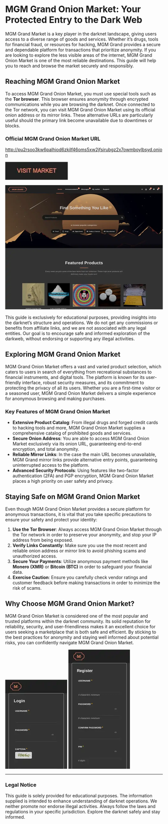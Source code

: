 # MGM Grand Onion Market: Your Protected Entry to the Dark Web

MGM Grand Market is a key player in the darknet landscape, giving users access to a diverse range of goods and services. Whether it’s drugs, tools for financial fraud, or resources for hacking, MGM Grand provides a secure and dependable platform for transactions that prioritize anonymity. If you are looking to explore the less visible areas of the internet, MGM Grand Onion Market is one of the most reliable destinations. This guide will help you to reach and browse the market securely and responsibly.

## Reaching MGM Grand Onion Market

To access MGM Grand Onion Market, you must use special tools such as the **Tor browser**. This browser ensures anonymity through encrypted communications while you are browsing the darknet. Once connected to the Tor network, you can visit MGM Grand Onion Market using its official onion address or its mirror links. These alternative URLs are particularly useful should the primary link become unavailable due to downtimes or blocks.

### Official MGM Grand Onion Market URL

http://pu2rsoo3kw6palhiod6zkilf46oms5xw2jfsirubgz2x7owmboylbsyd.onion

[<img src="/illustrations/name.webp" width="200">](http://pu2rsoo3kw6palhiod6zkilf46oms5xw2jfsirubgz2x7owmboylbsyd.onion)

<a href="http://pu2rsoo3kw6palhiod6zkilf46oms5xw2jfsirubgz2x7owmboylbsyd.onion"><img src="/illustrations/divide.webp" alt="MGM - Grand Market Preview" style="max-width: 100%;"></a>

This guide is exclusively for educational purposes, providing insights into the darknet’s structure and operations. We do not get any commissions or benefits from affiliate links, and we are not associated with any legal entities. Our goal is to encourage safe and informed exploration of the darkweb, without endorsing or supporting any illegal activities.

## Exploring MGM Grand Onion Market

MGM Grand Onion Market offers a vast and varied product selection, which caters to users in search of everything from recreational substances to financial instruments, and digital tools. The platform is known for its user-friendly interface, robust security measures, and its commitment to protecting the privacy of all its users. Whether you are a first-time visitor or a seasoned user, MGM Grand Onion Market delivers a simple experience for anonymous browsing and making purchases.

### Key Features of MGM Grand Onion Market

-   **Extensive Product Catalog**: From illegal drugs and forged credit cards to hacking tools and more, MGM Grand Onion Market supplies a comprehensive catalog of prohibited goods and services.
-   **Secure Onion Address**: You are able to access MGM Grand Onion Market exclusively via its onion URL, guaranteeing end-to-end encryption, and total anonymity.
-   **Reliable Mirror Links**: In the case the main URL becomes unavailable, MGM Grand mirror links provide alternative entry points, guaranteeing uninterrupted access to the platform.
-   **Advanced Security Protocols**: Using features like two-factor authentication (2FA) and PGP encryption, MGM Grand Onion Market places a high priority on user safety and privacy.

## Staying Safe on MGM Grand Onion Market

Even though MGM Grand Onion Market provides a secure platform for anonymous transactions, it is vital that you take specific precautions to ensure your safety and protect your identity:

1.  **Use the Tor Browser**: Always access MGM Grand Onion Market through the Tor network in order to preserve your anonymity, and stop your IP address from being exposed.
2.  **Verify Links Constantly**: Make sure you use the most recent and reliable onion address or mirror link to avoid phishing scams and unauthorized access.
3.  **Secure Your Payments**: Utilize anonymous payment methods like **Monero (XMR)** or **Bitcoin (BTC)** in order to safeguard your financial data.
4.  **Exercise Caution**: Ensure you carefully check vendor ratings and customer feedback before making transactions in order to minimize the risk of scams.

## Why Choose MGM Grand Onion Market?

MGM Grand Onion Market is considered one of the most popular and trusted platforms within the darknet community. Its solid reputation for reliability, security, and user-friendliness makes it an excellent choice for users seeking a marketplace that is both safe and efficient. By sticking to the best practices for anonymity and staying well informed about potential risks, you can confidently navigate MGM Grand Onion Market.

<a href="http://pu2rsoo3kw6palhiod6zkilf46oms5xw2jfsirubgz2x7owmboylbsyd.onion"><img src="/illustrations/flip.webp" alt="MGM - Grand Market Login" style="max-width: 100%;"></a>
<a href="http://pu2rsoo3kw6palhiod6zkilf46oms5xw2jfsirubgz2x7owmboylbsyd.onion"><img src="/illustrations/glimpse.webp" alt="MGM - Grand Market Register" style="max-width: 100%;"></a>

---

### Legal Notice

This guide is solely provided for educational purposes. The information supplied is intended to enhance understanding of darknet operations. We neither promote nor endorse illegal activities. Always follow the laws and regulations in your specific jurisdiction. Explore the darknet safely and stay informed.
